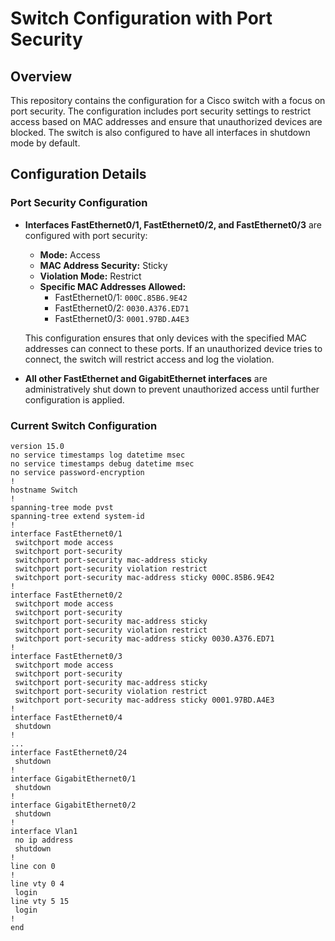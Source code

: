 # Switch Configuration with Port Security

## Overview

This repository contains the configuration for a Cisco switch with a focus on port security. The configuration includes port security settings to restrict access based on MAC addresses and ensure that unauthorized devices are blocked. The switch is also configured to have all interfaces in shutdown mode by default.

## Configuration Details

### Port Security Configuration

- **Interfaces FastEthernet0/1, FastEthernet0/2, and FastEthernet0/3** are configured with port security:
  - **Mode:** Access
  - **MAC Address Security:** Sticky
  - **Violation Mode:** Restrict
  - **Specific MAC Addresses Allowed:** 
    - FastEthernet0/1: `000C.85B6.9E42`
    - FastEthernet0/2: `0030.A376.ED71`
    - FastEthernet0/3: `0001.97BD.A4E3`

  This configuration ensures that only devices with the specified MAC addresses can connect to these ports. If an unauthorized device tries to connect, the switch will restrict access and log the violation.

- **All other FastEthernet and GigabitEthernet interfaces** are administratively shut down to prevent unauthorized access until further configuration is applied.

### Current Switch Configuration

```plaintext
version 15.0
no service timestamps log datetime msec
no service timestamps debug datetime msec
no service password-encryption
!
hostname Switch
!
spanning-tree mode pvst
spanning-tree extend system-id
!
interface FastEthernet0/1
 switchport mode access
 switchport port-security
 switchport port-security mac-address sticky 
 switchport port-security violation restrict 
 switchport port-security mac-address sticky 000C.85B6.9E42
!
interface FastEthernet0/2
 switchport mode access
 switchport port-security
 switchport port-security mac-address sticky 
 switchport port-security violation restrict 
 switchport port-security mac-address sticky 0030.A376.ED71
!
interface FastEthernet0/3
 switchport mode access
 switchport port-security
 switchport port-security mac-address sticky 
 switchport port-security violation restrict 
 switchport port-security mac-address sticky 0001.97BD.A4E3
!
interface FastEthernet0/4
 shutdown
!
...
interface FastEthernet0/24
 shutdown
!
interface GigabitEthernet0/1
 shutdown
!
interface GigabitEthernet0/2
 shutdown
!
interface Vlan1
 no ip address
 shutdown
!
line con 0
!
line vty 0 4
 login
line vty 5 15
 login
!
end
